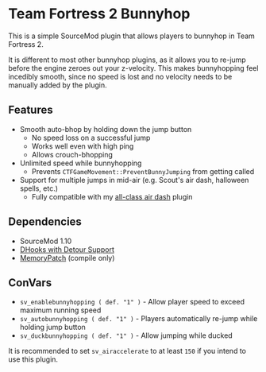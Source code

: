 # Team Fortress 2 Bunnyhop

This is a simple SourceMod plugin that allows players to bunnyhop in Team Fortress 2.

It is different to most other bunnyhop plugins, as it allows you to re-jump before the engine zeroes out
your z-velocity. This makes bunnyhopping feel incedibly smooth, since no speed is lost and no velocity needs to be manually
added by the plugin.

## Features

* Smooth auto-bhop by holding down the jump button
    * No speed loss on a successful jump
    * Works well even with high ping
    * Allows crouch-bhopping
* Unlimited speed while bunnyhopping
    * Prevents `CTFGameMovement::PreventBunnyJumping` from getting called
* Support for multiple jumps in mid-air (e.g. Scout's air dash, halloween spells, etc.)
    * Fully compatible with my [all-class air dash](https://github.com/Mikusch/air-dash) plugin

## Dependencies

* SourceMod 1.10
* [DHooks with Detour Support](https://forums.alliedmods.net/showpost.php?p=2588686&postcount=589)
* [MemoryPatch](https://github.com/Kenzzer/MemoryPatch) (compile only)

## ConVars

* `sv_enablebunnyhopping ( def. "1" )` - Allow player speed to exceed maximum running speed
* `sv_autobunnyhopping ( def. "1" )` - Players automatically re-jump while holding jump button
* `sv_duckbunnyhopping ( def. "1" )` - Allow jumping while ducked

It is recommended to set `sv_airaccelerate` to at least `150` if you intend to use this plugin.
